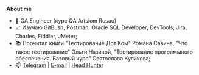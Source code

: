 **About me**

- 💼 QA Engineer (курс QA Artsiom Rusau)
- 📈 Изучаю GitBush, Postman, Oracle SQL Developer, DevTools, Jira, Charles, Fiddler, JMeter;
- 📚 Прочитал книги "Тестирование Дот Ком" Романа Савина, "Что такое тестирование" Ольги Назиной, "Тестирование программного обеспечения. Базовый курс" Святослава Куликова;
- 📫 [Telegram](https://t.me/KunxY) | [E-mail](mailto:nik.osipov2011@yandex.ru) | [Head Hunter](https://volgograd.hh.ru/resume/32a3f5f8ff0b3811960039ed1f4f566b4a6e74)
<!---
KunxY174/KunxY174 is a ✨ special ✨ repository because its `README.md` (this file) appears on your GitHub profile.
You can click the Preview link to take a look at your changes.
--->
